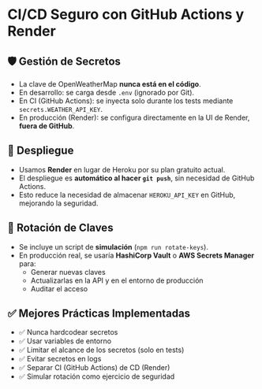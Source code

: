 # CI/CD Seguro con GitHub Actions y Render

## 🛡️ Gestión de Secretos

- La clave de OpenWeatherMap **nunca está en el código**.
- En desarrollo: se carga desde `.env` (ignorado por Git).
- En CI (GitHub Actions): se inyecta solo durante los tests mediante `secrets.WEATHER_API_KEY`.
- En producción (Render): se configura directamente en la UI de Render, **fuera de GitHub**.

## 🚀 Despliegue

- Usamos **Render** en lugar de Heroku por su plan gratuito actual.
- El despliegue es **automático al hacer `git push`**, sin necesidad de GitHub Actions.
- Esto reduce la necesidad de almacenar `HEROKU_API_KEY` en GitHub, mejorando la seguridad.

## 🔁 Rotación de Claves

- Se incluye un script de **simulación** (`npm run rotate-keys`).
- En producción real, se usaría **HashiCorp Vault** o **AWS Secrets Manager** para:
  - Generar nuevas claves
  - Actualizarlas en la API y en el entorno de producción
  - Auditar el acceso

## ✅ Mejores Prácticas Implementadas

- ✅ Nunca hardcodear secretos
- ✅ Usar variables de entorno
- ✅ Limitar el alcance de los secretos (solo en tests)
- ✅ Evitar secretos en logs
- ✅ Separar CI (GitHub Actions) de CD (Render)
- ✅ Simular rotación como ejercicio de seguridad